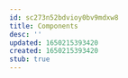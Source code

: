 ```yaml
---
id: sc273n52bdvioy0bv9mdxw8
title: Components
desc: ''
updated: 1650215393420
created: 1650215393420
stub: true
---
```


